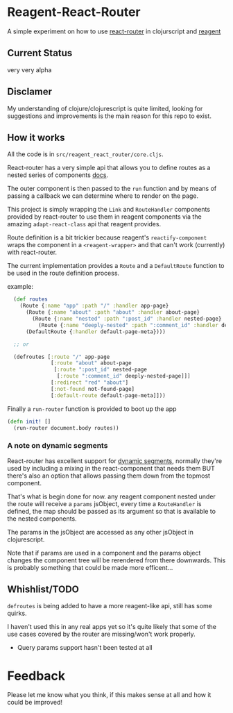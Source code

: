 # Reagent-React-Router

A simple experiment on how to use [react-router](https://github.com/rackt/react-router) in clojurscript and [reagent](https://github.com/reagent-project/reagent)

## Current Status

very very alpha

## Disclamer

My understanding of clojure/clojurescript is quite limited, looking for suggestions and improvements is the main reason for this repo to exist.


## How it works

All the code is in `src/reagent_react_router/core.cljs`.

React-router has a very simple api that allows you to define routes as a nested series of components [docs](https://github.com/rackt/react-router/blob/master/docs/guides/overview.md#with-react-router).

The outer component is then passed to the `run` function and by means of passing a callback we can determine where to render on the page.

This project is simply wrapping the `Link` and `RouteHandler` components provided by react-router to use them in reagent components via the amazing `adapt-react-class` api that reagent provides.

Route definition is a bit trickier because reagent's `reactify-component` wraps the component in a `<reagent-wrapper>` and that can't work (currently) with react-router.

The current implementation provides a `Route` and a `DefaultRoute` function to be used in the route definition process.

example:

```clojure
  (def routes
    (Route {:name "app" :path "/" :handler app-page}
      (Route {:name "about" :path "about" :handler about-page}
        (Route {:name "nested" :path ":post_id" :handler nested-page}
          (Route {:name "deeply-nested" :path ":comment_id" :handler deeply-nested-page})))
      (DefaultRoute {:handler default-page-meta})))

  ;; or

  (defroutes [:route "/" app-page
              [:route "about" about-page
               [:route ":post_id" nested-page
                [:route ":comment_id" deeply-nested-page]]]
              [:redirect "red" "about"]
              [:not-found not-found-page]
              [:default-route default-page-meta]]))

```

Finally a `run-router` function is provided to boot up the app

```clojure
(defn init! []
  (run-router document.body routes))
```

### A note on dynamic segments

React-router has excellent support for [dynamic segments](https://github.com/rackt/react-router/blob/master/docs/guides/overview.md#with-react-router), normally they're used by including a mixing in the react-component that needs them BUT there's also an option that allows passing them down from the topmost component.

That's what is begin done for now.
any reagent component nested under the route will receive a `params` jsObject, every time a `RouteHandler` is defined, the map should be passed as its argument so that is available to the nested components.

The params in the jsObject are accessed as any other jsObject in clojurescript.

Note that if params are used in a component and the params object changes the component tree will be rerendered from there downwards. This is probably something that could be made more efficent...


## Whishlist/TODO

`defroutes` is being added to have a more reagent-like api, still has some quirks.

I haven't used this in any real apps yet so it's quite likely that some of the use cases covered by the router are missing/won't work properly.

* Query params support hasn't been tested at all


# Feedback

Please let me know what you think, if this makes sense at all and how it could be improved!

